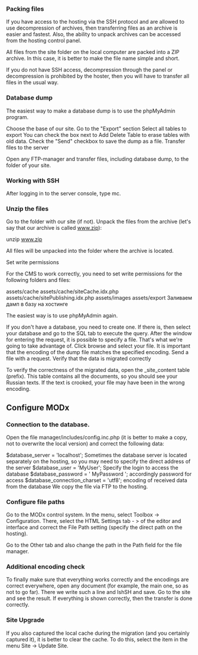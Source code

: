 ### Packing files

If you have access to the hosting via the SSH protocol and are allowed to use decompression of archives, then transferring files as an archive is easier and fastest. Also, the ability to unpack archives can be accessed from the hosting control panel.

All files from the site folder on the local computer are packed into a ZIP archive. In this case, it is better to make the file name simple and short.

If you do not have SSH access, decompression through the panel or decompression is prohibited by the hoster, then you will have to transfer all files in the usual way.

### Database dump

The easiest way to make a database dump is to use the phpMyAdmin program.

Choose the base of our site. Go to the "Export" section Select all tables to export You can check the box next to Add Delete Table to erase tables with old data. Check the "Send" checkbox to save the dump as a file. Transfer files to the server

Open any FTP-manager and transfer files, including database dump, to the folder of your site.

### Working with SSH

After logging in to the server console, type mc.

### Unzip the files

Go to the folder with our site (if not). Unpack the files from the archive (let's say that our archive is called www.zip):

unzip www.zip

All files will be unpacked into the folder where the archive is located.

Set write permissions

For the CMS to work correctly, you need to set write permissions for the following folders and files:

assets/cache assets/cache/siteCache.idx.php assets/cache/sitePublishing.idx.php assets/images assets/export Заливаем дамп в базу на хостинге

The easiest way is to use phpMyAdmin again.

If you don't have a database, you need to create one. If there is, then select your database and go to the SQL tab to execute the query. After the window for entering the request, it is possible to specify a file. That's what we're going to take advantage of. Click browse and select your file. It is important that the encoding of the dump file matches the specified encoding. Send a file with a request. Verify that the data is migrated correctly

To verify the correctness of the migrated data, open the _site_content table (prefix). This table contains all the documents, so you should see your Russian texts. If the text is crooked, your file may have been in the wrong encoding.

## Configure MODx

### Connection to the database.

Open the file manager/includes/config.inc.php (it is better to make a copy, not to overwrite the local version) and correct the following data:

$database_server = 'localhost'; Sometimes the database server is located separately on the hosting, so you may need to specify the direct address of the server $database_user = 'MyUser'; Specify the login to access the database $database_password = ' MyPassword '; accordingly password for access $database_connection_charset = 'utf8'; encoding of received data from the database We copy the file via FTP to the hosting.

### Configure file paths

Go to the MODx control system. In the menu, select Toolbox -> Configuration. There, select the HTML Settings tab - > of the editor and interface and correct the File Path setting (specify the direct path on the hosting).

Go to the Other tab and also change the path in the Path field for the file manager.

### Additional encoding check

To finally make sure that everything works correctly and the encodings are correct everywhere, open any document (for example, the main one, so as not to go far). There we write such a line and IshSH and save. Go to the site and see the result. If everything is shown correctly, then the transfer is done correctly.

### Site Upgrade

If you also captured the local cache during the migration (and you certainly captured it), it is better to clear the cache. To do this, select the item in the menu Site -> Update Site.
